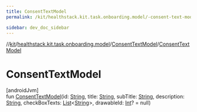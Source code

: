 ```yaml
---
title: ConsentTextModel
permalink: /kit/healthstack.kit.task.onboarding.model/-consent-text-model/-consent-text-model.html

sidebar: dev_doc_sidebar
---
```

//[kit](../../../kit.html)/[healthstack.kit.task.onboarding.model](../index.html)/[ConsentTextModel](index.html)/[ConsentTextModel](-consent-text-model.html)



# ConsentTextModel



[androidJvm]\
fun [ConsentTextModel](-consent-text-model.html)(id: [String](https://kotlinlang.org/api/latest/jvm/stdlib/kotlin/-string/index.html), title: [String](https://kotlinlang.org/api/latest/jvm/stdlib/kotlin/-string/index.html), subTitle: [String](https://kotlinlang.org/api/latest/jvm/stdlib/kotlin/-string/index.html), description: [String](https://kotlinlang.org/api/latest/jvm/stdlib/kotlin/-string/index.html), checkBoxTexts: [List](https://kotlinlang.org/api/latest/jvm/stdlib/kotlin.collections/-list/index.html)&lt;[String](https://kotlinlang.org/api/latest/jvm/stdlib/kotlin/-string/index.html)&gt;, drawableId: [Int](https://kotlinlang.org/api/latest/jvm/stdlib/kotlin/-int/index.html)? = null)




